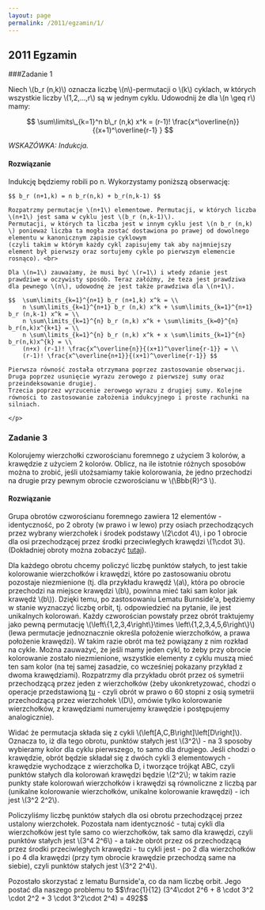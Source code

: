 ```yaml
---
layout: page
permalink: /2011/egzamin/1/
---
```


## 2011 Egzamin

###Zadanie 1

Niech \\(b\_r (n,k)\\) oznacza liczbę \\(n\\)-permutacji o \\(k\\) cyklach, w których wszystkie liczby
\\(1,2,...,r\\) są w jednym cyklu. Udowodnij że dla \\(n \geq r\\) mamy:

$$ \sum\limits\_{k=1}^n b\_r (n,k) x^k = (r-1)! \frac{x^\overline{n}}{(x+1)^\overline{r-1} } $$

*WSKAZÓWKA: Indukcja.*

<div data-collapse>
  <h4 class="collapsible">Rozwiązanie</h4>
  <div class="solution">
    <p>
	Indukcję będziemy robili po n. Wykorzystamy poniższą obserwację:

	$$ b_r (n+1,k) = n b_r(n,k) + b_r(n,k-1) $$

	Rozpatrzmy permutacje \(n+1\) elementowe. Permutacji, w których liczba \(n+1\) jest sama w cyklu jest \(b_r (n,k-1)\).
	Permutacji, w których ta liczba jest w innym cyklu jest \(n b_r (n,k) \) ponieważ liczba ta mogła zostać dostawiona po prawej od dowolnego elementu w kanonicznym zapisie cyklowym
	(czyli takim w którym każdy cykl zapisujemy tak aby najmniejszy element był pierwszy oraz sortujemy cykle po pierwszym elemencie rosnąco). <br>

	Dla \(n=1\) zauważamy, że musi być \(r=1\) i wtedy zdanie jest prawdziwe w oczywisty sposób. Teraz załóżmy, że teza jest prawdziwa dla pewnego \(n\), udowodnę że jest także prawdziwa dla \(n+1\).

	$$  \sum\limits_{k=1}^{n+1} b_r (n+1,k) x^k = \\
	    n \sum\limits_{k=1}^{n+1} b_r (n,k) x^k + \sum\limits_{k=1}^{n+1} b_r (n,k-1) x^k = \\
	    n \sum\limits_{k=1}^{n} b_r (n,k) x^k + \sum\limits_{k=0}^{n} b_r(n,k)x^{k+1} = \\
	    n \sum\limits_{k=1}^{n} b_r (n,k) x^k + x \sum\limits_{k=1}^{n} b_r(n,k)x^{k} = \\
	    (n+x) (r-1)! \frac{x^\overline{n}}{(x+1)^\overline{r-1}} = \\
	    (r-1)! \frac{x^\overline{n+1}}{(x+1)^\overline{r-1}} $$

	Pierwsza równość została otrzymana poprzez zastosowanie obserwacji. Druga poprzez usunięcie wyrazu zerowego z pierwszej sumy oraz przeindeksowanie drugiej.
	Trzecia poprzez wyrzucenie zerowego wyrazu z drugiej sumy. Kolejne równości to zastosowanie założenia indukcyjnego i proste rachunki na silniach.

    </p>
  </div>
</div>

### Zadanie 3

Kolorujemy wierzchołki czworościanu foremnego z użyciem 3 kolorów, a krawędzie z użyciem 2 kolorów. Oblicz, na ile istotnie różnych sposobów można to zrobić, jeśli utożsamiamy takie kolorowania, że jedno przechodzi na drugie przy pewnym obrocie czworościanu w \\(\Bbb{R}^3 \\).

<div data-collapse>
  <h4 class="collapsible">Rozwiązanie</h4>
  <div class="solution">
    <p>
        Grupa obrotów czworościanu foremnego zawiera 12 elementów - identyczność, po 2 obroty (w prawo i w lewo)  przy osiach przechodzących przez wybrany wierzchołek i środek podstawy \(2\cdot 4\), i po 1 obrocie dla osi przechodzącej przez środki przeciwległych krawędzi \(1\cdot 3\). (Dokładniej obroty można zobaczyć <a href="https://upload.wikimedia.org/wikipedia/commons/9/98/Tetrahedral_group_2.svg">tutaj</a>).
    </p>
    <p>
        Dla każdego obrotu chcemy policzyć liczbę punktów stałych, to jest takie kolorowanie wierzchołków i krawędzi, które po zastosowaniu obrotu pozostaje niezmienione (tj. dla przykładu krawędź \(a\), która po obrocie przechodzi na miejsce krawędzi \(b\), powinna mieć taki sam kolor jak krawędź \(b\)). Dzięki temu, po zastosowaniu Lematu Burnside'a, będziemy w stanie wyznaczyć liczbę orbit, tj. odpowiedzieć na pytanie, ile jest unikalnych kolorowań. Każdy czworościan powstały przez obrót traktujemy jako pewną permutację \(\left\{1,2,3,4\right\}\times \left\{1,2,3,4,5,6\right\}\) (lewa permutacje jednoznacznie określa położenie wierzchołków, a prawa położenie krawędzi). W takim razie obrót ma też powiązany z nim rozkład na cykle. Można zauważyć, że jeśli mamy jeden cykl, to żeby przy obrocie kolorowanie zostało niezmienione, wszystkie elementy z cyklu muszą mieć ten sam kolor (na tej samej zasadzie, co wcześniej pokazany przykład z dwoma krawędziami). Rozpatrzmy dla przykładu obrót przez oś symetrii przechodzącą przez jeden z wierzchołków (żeby ukonkretyzować, chodzi o operacje przedstawioną <a href="http://i.imgur.com/p3ipW7wh.jpg">tu</a> - czyli obrót w prawo o 60 stopni z osią symetrii przechodzącą przez wierzchołek \(D\), omówie tylko kolorowanie wierzchołków, z krawędziami numerujemy krawędzie i postępujemy analogicznie).
    </p>
    <p>
        Widać że permutacja składa się z cykli \(\left[A,C,B\right]\left[D\right]\). Oznacza to, iż dla tego obrotu, punktów stałych jest \(3^2\) - na 3 sposoby wybieramy kolor dla cyklu pierwszego, to samo dla drugiego. Jeśli chodzi o krawędzie, obrót będzie składał się z dwóch cykli 3 elementowych - krawędzie wychodzące z wierzchołka D, i tworzące trójkąt ABC, czyli punktów stałych dla kolorowań krawędzi będzie \(2^2\); w takim razie punkty stałe kolorowań wierzchołków i krawędzi są równoliczne z liczbą par (unikalne kolorowanie wierzchołków, unikalne kolorowanie krawędzi) - ich jest \(3^2 2^2\).
    </p>
    <p>
        Policzyliśmy liczbę punktów stałych dla osi obrotu przechodzącej przez ustalony wierzchołek. Pozostała nam identyczność - tutaj cykli dla wierzchołków jest tyle samo co wierzchołków, tak samo dla krawędzi, czyli punktów stałych jest \(3^4 2^6\) - a także obrót przez oś przechodzącą przez środki przeciwległych krawędzi - tu cykli jest - po 2 dla wierzchołków i po 4 dla krawędzi (przy tym obrocie krawędzie przechodzą same na siebie), czyli punktów stałych jest \(3^2 2^4\).
    </p>
    <p>
        Pozostało skorzystać z lematu Burnside'a, co da nam liczbę orbit. Jego postać dla naszego problemu to $$\frac{1}{12}
        (3^4\cdot 2^6 + 8 \cdot 3^2 \cdot 2^2 + 3 \cdot 3^2\cdot 2^4) = 492$$
    </p>
  </div>
</div>
